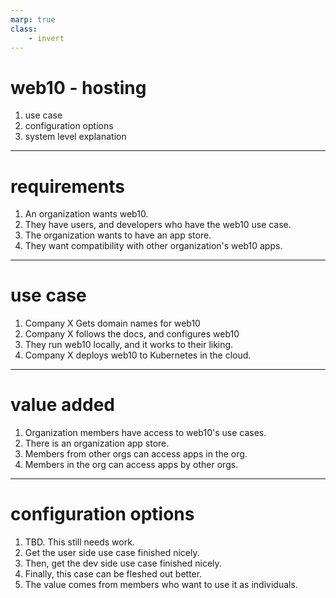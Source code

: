 ```yaml
---
marp: true
class: 
    - invert
---
```


# web10 - hosting

1. use case
2. configuration options
3. system level explanation

---

# requirements

1. An organization wants web10.
2. They have users, and developers who have the web10 use case.
3. The organization wants to have an app store.
3. They want compatibility with other organization's web10 apps.

--- 

# use case

1. Company X Gets domain names for web10 
2. Company X follows the docs, and configures web10
3. They run web10 locally, and it works to their liking.
4. Company X deploys web10 to Kubernetes in the cloud.

---

# value added

1. Organization members have access to web10's use cases. 
2. There is an organization app store.
3. Members from other orgs can access apps in the org.
4. Members in the org can access apps by other orgs.

---

# configuration options
1. TBD. This still needs work.
2. Get the user side use case finished nicely.
3. Then, get the dev side use case finished nicely.
4. Finally, this case can be fleshed out better.
5. The value comes from members who want to use it as individuals.
